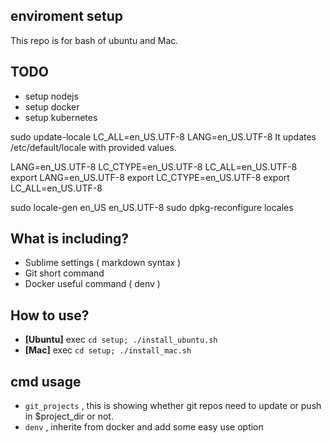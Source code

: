 ## enviroment setup

This repo is for bash of ubuntu and Mac.

## TODO
- setup nodejs
- setup docker
- setup kubernetes

sudo update-locale LC_ALL=en_US.UTF-8 LANG=en_US.UTF-8
It updates /etc/default/locale with provided values.


LANG=en_US.UTF-8
LC_CTYPE=en_US.UTF-8
LC_ALL=en_US.UTF-8
export LANG=en_US.UTF-8
export LC_CTYPE=en_US.UTF-8
export LC_ALL=en_US.UTF-8


sudo locale-gen en_US en_US.UTF-8
sudo dpkg-reconfigure locales 


## What is including?
- Sublime settings ( markdown syntax )
- Git short command
- Docker useful command ( denv )


## How to use?
- **[Ubuntu]** exec `cd setup; ./install_ubuntu.sh`
- **[Mac]** exec `cd setup; ./install_mac.sh`



## cmd usage
- `git_projects` , this is showing whether git repos need to update or push in $project_dir or not.  
- `denv` , inherite from docker and add some easy use option  





